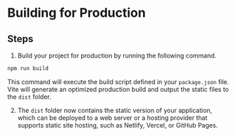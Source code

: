 # Building for Production

## Steps

1. Build your project for production by running the following command.

```bash
npm run build
```

This command will execute the build script defined in your `package.json` file. Vite will generate an optimized production build and output the static files to the `dist` folder.

2. The `dist` folder now contains the static version of your application, which can be deployed to a web server or a hosting provider that supports static site hosting, such as Netlify, Vercel, or GitHub Pages.

